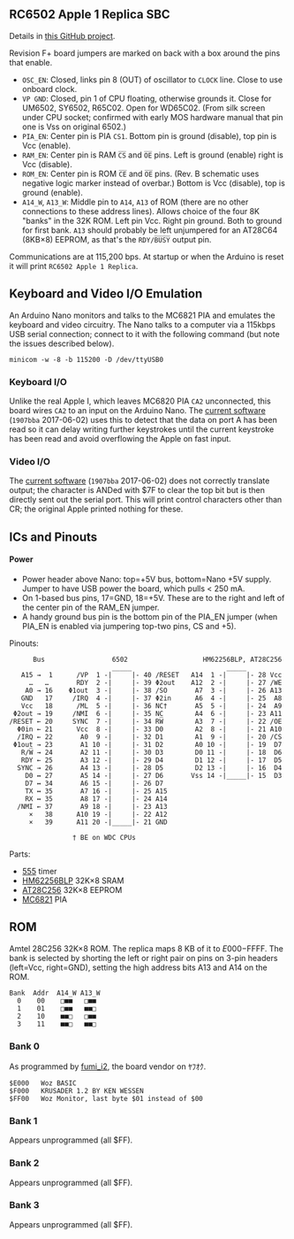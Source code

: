 RC6502 Apple 1 Replica SBC
--------------------------

Details in [this GitHub project][1rep-sbc].

Revision F+ board jumpers are marked on back with a box around the
pins that enable.

- `OSC_EN`: Closed, links pin 8 (OUT) of oscillator to `CLOCK` line.
  Close to use onboard clock.
- `VP GND`: Closed, pin 1 of CPU floating, otherwise grounds it. Close
  for UM6502, SY6502, R65C02. Open for WD65C02. (From silk screen
  under CPU socket; confirmed with early MOS hardware manual that pin
  one is Vss on original 6502.)
- `PIA_EN`: Center pin is PIA `CS1`. Bottom pin is ground (disable),
  top pin is Vcc (enable).
- `RAM_EN`: Center pin is RAM `C̅S̅` and `O̅E̅` pins. Left is ground
  (enable) right is Vcc (disable).
- `ROM_EN`: Center pin is ROM `C̅E̅` and `O̅E̅` pins. (Rev. B schematic
  uses negative logic marker instead of overbar.) Bottom is Vcc
  (disable), top is ground (enable).
- `A14_W`, `A13_W`: Middle pin to `A14`, `A13` of ROM (there are no
  other connections to these address lines). Allows choice of the four
  8K "banks" in the 32K ROM. Left pin Vcc. Right pin ground. Both to
  ground for first bank. `A13` should probably be left unjumpered for
  an AT28C64 (8KB×8) EEPROM, as that's the `RDY/B̅U̅S̅Y̅` output pin.

Communications are at 115,200 bps. At startup or when the Arduino is
reset it will print `RC6502 Apple 1 Replica`.


Keyboard and Video I/O Emulation
--------------------------------

An Arduino Nano monitors and talks to the MC6821 PIA and emulates the
keyboard and video circuitry. The Nano talks to a computer via a
115kbps USB serial connection; connect to it with the following
command (but note the issues described below).

    minicom -w -8 -b 115200 -D /dev/ttyUSB0

### Keyboard I/O

Unlike the real Apple I, which leaves MC6820 PIA `CA2` unconnected,
this board wires `CA2` to an input on the Arduino Nano. The [current
software][piacom] (`1907bba` 2017-06-02) uses this to detect that the
data on port A has been read so it can delay writing further
keystrokes until the current keystroke has been read and avoid
overflowing the Apple on fast input.

### Video I/O

The [current software][piacom] (`1907bba` 2017-06-02) does not
correctly translate output; the character is ANDed with $7F to clear
the top bit but is then directly sent out the serial port. This will
print control characters other than CR; the original Apple printed
nothing for these.


ICs and Pinouts
---------------

#### Power

- Power header above Nano: top=+5V bus, bottom=Nano +5V supply. Jumper
  to have USB power the board, which pulls < 250 mA.
- On 1-based bus pins, 17=GND, 18=+5V. These are to the right and left
  of the center pin of the RAM_EN jumper.
- A handy ground bus pin is the bottom pin of the PIA_EN jumper (when
  PIA_EN is enabled via jumpering top-two pins, CS and +5).

Pinouts:

          Bus                 6502                   HM62256BLP, AT28C256
                              _____                        _____
       A15 →  1      /VP  1 -|     |- 40 /RESET   A14  1 -|     |- 28 Vcc
         …   …       RDY  2 -|     |- 39 Φ2out    A12  2 -|     |- 27 /WE
        A0 → 16    Φ1out  3 -|     |- 38 /SO       A7  3 -|     |- 26 A13
       GND   17     /IRQ  4 -|     |- 37 Φ2in      A6  4 -|     |- 25  A8
       Vcc   18      /ML  5 -|     |- 36 NC†       A5  5 -|     |- 24  A9
     Φ2out → 19     /NMI  6 -|     |- 35 NC        A4  6 -|     |- 23 A11
    /RESET ← 20     SYNC  7 -|     |- 34 RW̅        A3  7 -|     |- 22 /OE
      Φ0in ← 21      Vcc  8 -|     |- 33 D0        A2  8 -|     |- 21 A10
      /IRQ ← 22       A0  9 -|     |- 32 D1        A1  9 -|     |- 20 /CS
     Φ1out → 23       A1 10 -|     |- 31 D2        A0 10 -|     |- 19  D7
       R/W̅ → 24       A2 11 -|     |- 30 D3        D0 11 -|     |- 18  D6
       RDY ← 25       A3 12 -|     |- 29 D4        D1 12 -|     |- 17  D5
      SYNC → 26       A4 13 -|     |- 28 D5        D2 13 -|     |- 16  D4
        D0 ↔ 27       A5 14 -|     |- 27 D6       Vss 14 -|_____|- 15  D3
        D7 ↔ 34       A6 15 -|     |- 26 D7
        TX ↔ 35       A7 16 -|     |- 25 A15
        RX ↔ 35       A8 17 -|     |- 24 A14
      /NMI ← 37       A9 18 -|     |- 23 A13
         ×   38      A10 19 -|     |- 22 A12
         ×   39      A11 20 -|_____|- 21 GND

                    † BE on WDC CPUs

Parts:
- [555] timer
- [HM62256BLP][62256] 32K×8 SRAM
- [AT28C256] 32K×8 EEPROM
- [MC6821](../../ee/mc6820.md) PIA


ROM
---

Amtel 28C256 32K×8 ROM. The replica maps 8 KB of it to $E000-$FFFF.
The bank is selected by shorting the left or right pair on pins on
3-pin headers (left=Vcc, right=GND), setting the high address bits A13
and A14 on the ROM.

    Bank  Addr  A14_W A13_W
      0    00    □■■   □■■
      1    01    □■■   ■■□
      2    10    ■■□   □■■
      3    11    ■■□   ■■□

### Bank 0

As programmed by [fumi_i2], the board vendor on ﾔﾌｵｸ.

    $E000   Woz BASIC
    $F000   KRUSADER 1.2 BY KEN WESSEN
    $FF00   Woz Monitor, last byte $01 instead of $00

### Bank 1

Appears unprogrammed (all $FF).

### Bank 2

Appears unprogrammed (all $FF).

### Bank 3

Appears unprogrammed (all $FF).


<!-------------------------------------------------------------------->
[1rep-sbc]: https://github.com/tebl/RC6502-Apple-1-Replica/tree/master/RC6502%20Apple%201%20SBC

[piacom]: https://github.com/tebl/RC6502-Apple-1-Replica/blob/master/RC6502%20Serial%20IO/pia_communicator/pia_communicator.ino

[2519]: https://www.applefritter.com/files/signetics2519.pdf
[555]: http://www.ti.com/lit/gpn/sn74s175
[74157]: http://www.ti.com/lit/gpn/sn74ls157
[74160]: http://www.ti.com/lit/gpn/sn74ls161a
[74161]: http://www.ti.com/lit/gpn/sn74ls161a
[74166]: http://www.ti.com/lit/gpn/sn54ls166a
[74174]: http://www.ti.com/lit/gpn/sn74s175

[AT28C256]: http://ww1.microchip.com/downloads/en/DeviceDoc/doc0006.pdf
[62256]: https://ecee.colorado.edu/~mcclurel/hm62256b.pdf

[fumi_i2]: https://auctions.yahoo.co.jp/seller/fumi_i2

